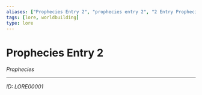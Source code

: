 ```yaml
---
aliases: ["Prophecies Entry 2", "prophecies entry 2", "2 Entry Prophecies"]
tags: [lore, worldbuilding]
type: lore
---
```


# Prophecies Entry 2

*Prophecies*

---
*ID: LORE00001*